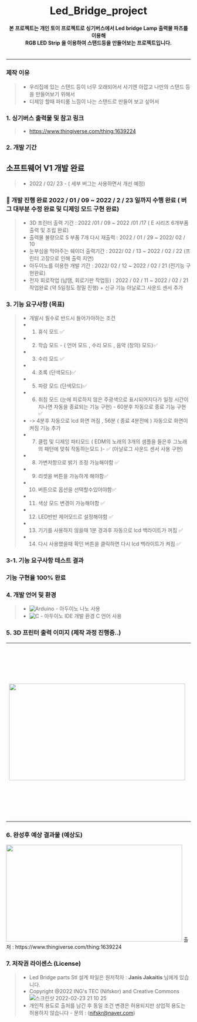# <div align=center> Led_Bridge_project </div>
#### <div align=center> 본 프로젝트는 개인 토이 프로젝트로 싱기버스에서 Led bridge Lamp 출력물 파츠를 이용해 <br>RGB LED Strip 을 이용하여 스탠드등을 만들어보는 프로젝트입니다. </div></br>
***
### 제작 이유 
> * 우리집에 있는 스탠드 등이 너무 오래되어서  사기엔 아깝고 나만의 스탠드 등을 만들어보기 위해서 
> * 디제잉 할때 파티룸 느낌이 나는 스탠드르 만들어 보고 싶어서 

### 1. 싱기버스 출력물 및 참고 링크 
> *  https://www.thingiverse.com/thing:1639224

### 2. 개발 기간 

## 소프트웨어 V1 개발 완료 
>* 2022 / 02/ 23 - ( 세부 버그는 사용하면서 개선 예정)
### :dizzy: 개발 진행 완료 2022 / 01 / 09 ~ 2022 / 2 / 23 일까지 수행 완료 ( 버그 대부분 수정 완료 및 디제잉 모드 구현 완료)
> * 3D 프린터 출력 기간 : 2022 /01 / 09 ~ 2022 /01 /17 ( E 시리즈 6개부품 출력 및 조립 완료)
> * 출력물 불량으로 S 부품 7개 다시 재출력 : 2022 / 01 / 29 ~ 2022/ 02 / 10
> * 눈부심을 막아주는 쉐이더 출력기간 : 2022/ 02 / 13 ~ 2022 / 02 / 22 (프린터 고장으로 인해 출력 지연)
> * 아두이노를 이용한 개발 기간 : 2022/ 02 / 12 ~ 2022 / 02 / 21 (전기능 구현완료)
> * 전자 회로작업 (납땜, 회로기판 작업등) : 2022 / 02 / 11 ~ 2022 / 02 / 21  작업완료 (약 5일정도 정밀 진행) + 신규 기능 아날로그 사운드 센서 추가

### 3. 기능 요구사항 (목표)
> * 개발시 필수로 반드시 들어가야하는 조건 
> * 1. 휴식 모드 ✅
> * 2. 학습 모드 - ( 언어 모드 , 수리 모드 , 음악 (창의) 모드)✅
> * 3. 수리 모드 ✅
> * 4. 초록 (단색모드)✅
> * 5. 파랑 모드 (단색모드)✅
> * 6. 취침 모드 (눈에 피로하지 않은 주광색으로 표시되어지다가 일정 시간이 지나면 자동을 종료되는 기능 구현) - 60분후 자동으로 종료 기능 구현 ✅
> * -> 4분후 자동으로 lcd 화면 꺼짐 , 56분 ( 종료 4분전에 ) 자동으로 화면이 켜짐 기능 추가 
> * 7. 클럽 및 디제잉 파티모드 ( EDM의 노래의 3개의 샘플을 들은후 그노래의 패턴에 맞춰 작동하는모드 )- ✅ (아날로그 사운드 센서 사용 구현)
> * 8. 가변저항으로 밝기 조정 가능해야함 ✅
> * 9. 리셋을 버튼을 가능하게 해야함✅
> * 10. 버튼으로 옵션을 선택할수있어야함✅
> * 11. 색상 모드 변경이 가능해야함 ✅
> * 12. LED반반 제어모드르 설정해야함 ✅
> * 13. 기기를 사용하지 않을때 1분 경과후 자동으로 lcd 백라이트가 꺼짐 ✅
> * 14. 다시 사용했을때 확인 버튼을 클릭하면 다시 lcd 백라이트가 켜짐 ✅

### 3-1. 기능 요구사항 테스트 결과 
### 기능 구현율 100% 완료 



### 4. 개발 언어 및 환경 
> * ![Arduino](https://img.shields.io/badge/-Arduino-00979D?style=for-the-badge&logo=Arduino&logoColor=white) - 아두이노 나노 사용 
> * ![C](https://img.shields.io/badge/c-%2300599C.svg?style=for-the-badge&logo=c&logoColor=white) - 아두이노 IDE 개발 환경 C 언어 사용 

### 5. 3D 프린터 출력 이미지 (제작 과정 진행중..) 
<table>
  <tr>
<td> <img alt="" src = "https://user-images.githubusercontent.com/92977647/151405882-868e048f-3da1-43c8-b910-628e1545a484.gif" width="480" height="264/"/></td>

<td> <img alt="" src="https://user-images.githubusercontent.com/92977647/151407074-f02b3c15-74e0-4a43-86bf-eca1ac3caa72.png" width="480"></td>
    </table>

### 6. 완성후 예상 결과물 (예상도)
<img src = "https://user-images.githubusercontent.com/92977647/151407579-443d4673-a5aa-4c58-9bc1-738e3418344e.png" width="480" height="264"/>
출처 : https://www.thingiverse.com/thing:1639224

### 7. 저작권 라이센스 (License)
> * Led Bridge parts Stl 설계 파일은 원저작자 : <b>Janis Jakaitis </b>님에게 있습니다.
>* Copyright @2022 ING's TEC (Nifskor) and Creative Commons ![스크린샷 2022-02-23 21 10 25](https://user-images.githubusercontent.com/92977647/155316914-dff67ba7-9236-44d7-8d93-66aae4ec8d77.png)
> * 개인적 용도로 출처를 남긴 후 동일 조건 변경은 허용되지만  상업적 용도는 허용하지 않습니다 - 문의 : (nifskr@naver.com)
